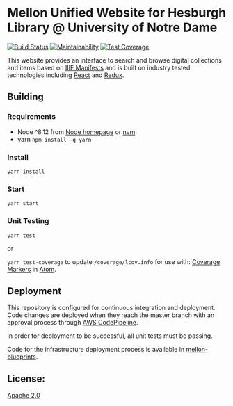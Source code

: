 # Mellon Unified Website for Hesburgh Library @ University of Notre Dame

[![Build Status](https://travis-ci.org/ndlib/mellon-website.svg?branch=master)](https://travis-ci.org/ndlib/mellon-website)
[![Maintainability](https://api.codeclimate.com/v1/badges/6b6a6d8137b35e0f6c9b/maintainability)](https://codeclimate.com/github/ndlib/mellon-website/maintainability)
[![Test Coverage](https://api.codeclimate.com/v1/badges/6b6a6d8137b35e0f6c9b/test_coverage)](https://codeclimate.com/github/ndlib/mellon-website/test_coverage)

This website provides an interface to search and browse digital collections and items based on [IIIF Manifests](https://iiif.io/) and is built on industry tested technologies including [React](https://reactjs.org/) and [Redux](https://redux.js.org/).

## Building
### Requirements

* Node ^8.12 from [Node homepage](https://nodejs.org/en/) or [nvm](https://github.com/creationix/nvm).
* yarn `npm install -g yarn`

### Install

`yarn install`

### Start

`yarn start`

### Unit Testing

`yarn test`

or

`yarn test-coverage` to update `/coverage/lcov.info` for use with: [Coverage Markers](https://github.com/kentaro-m/coverage-markers) in [Atom](https://atom.io/).

## Deployment

This repository is configured for continuous integration and deployment. Code changes are deployed when they reach the master branch with an approval process through [AWS CodePipeline](https://aws.amazon.com/codepipeline/).

In order for deployment to be successful, all unit tests must be passing.

Code for the infrastructure deployment process is available in [mellon-blueprints](https://github.com/ndlib/mellon-blueprints).

## License:

[Apache 2.0](https://github.com/ndlib/mellon-website/blob/master/LICENSE)

